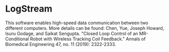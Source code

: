 # LogStream

This software enables high-speed data communication between two different computers. More details can be found:
Chen, Yue, Joseph Howard, Isuru Godage, and Saikat Sengupta. "Closed Loop Control of an MR-Conditional Robot with Wireless Tracking Coil Feedback." Annals of Biomedical Engineering 47, no. 11 (2019): 2322-2333.
